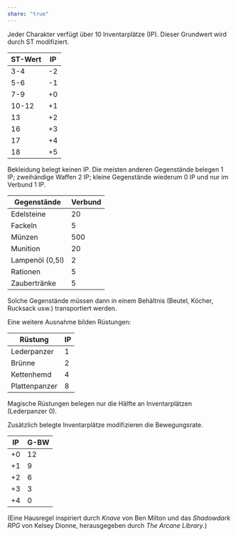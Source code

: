 ```yaml
---
share: "true"
---
```

Jeder Charakter verfügt über 10 Inventarplätze (IP). Dieser Grundwert wird durch ST modifiziert.

| ST-Wert | IP  |
| ------- | --- |
| 3-4     | -2  |
| 5-6     | -1  |
| 7-9     | +0  |
| 10-12   | +1  |
| 13      | +2  |
| 16      | +3  |
| 17      | +4  |
| 18      | +5  |

Bekleidung belegt keinen IP. 
Die meisten anderen Gegenstände belegen 1 IP; zweihändige Waffen 2 IP; kleine Gegenstände wiederum 0 IP und nur im Verbund 1 IP.

| Gegenstände     | Verbund |
| --------------- | ------- |
| Edelsteine      | 20      |
| Fackeln         | 5       |
| Münzen          | 500     |
| Munition        | 20      |
| Lampenöl (0,5l) | 2       |
| Rationen        | 5       |
| Zaubertränke    | 5       |
Solche Gegenstände müssen dann in einem Behältnis (Beutel, Köcher, Rucksack usw.) transportiert werden.

Eine weitere Ausnahme bilden Rüstungen:

| Rüstung       | IP  |
| ------------- | --- |
| Lederpanzer   | 1   |
| Brünne        | 2   |
| Kettenhemd    | 4   |
| Plattenpanzer | 8   |

Magische Rüstungen belegen nur die Hälfte an Inventarplätzen (Lederpanzer 0).

Zusätzlich belegte Inventarplätze modifizieren die Bewegungsrate.

| IP  | G-BW |
| --- | ---- |
| +0  | 12   |
| +1  | 9    |
| +2  | 6    |
| +3  | 3    |
| +4  | 0    |

(Eine Hausregel inspiriert durch *Knave* von Ben Milton und das *Shadowdark RPG* von Kelsey Dionne, herausgegeben durch *The Arcane Library*.)